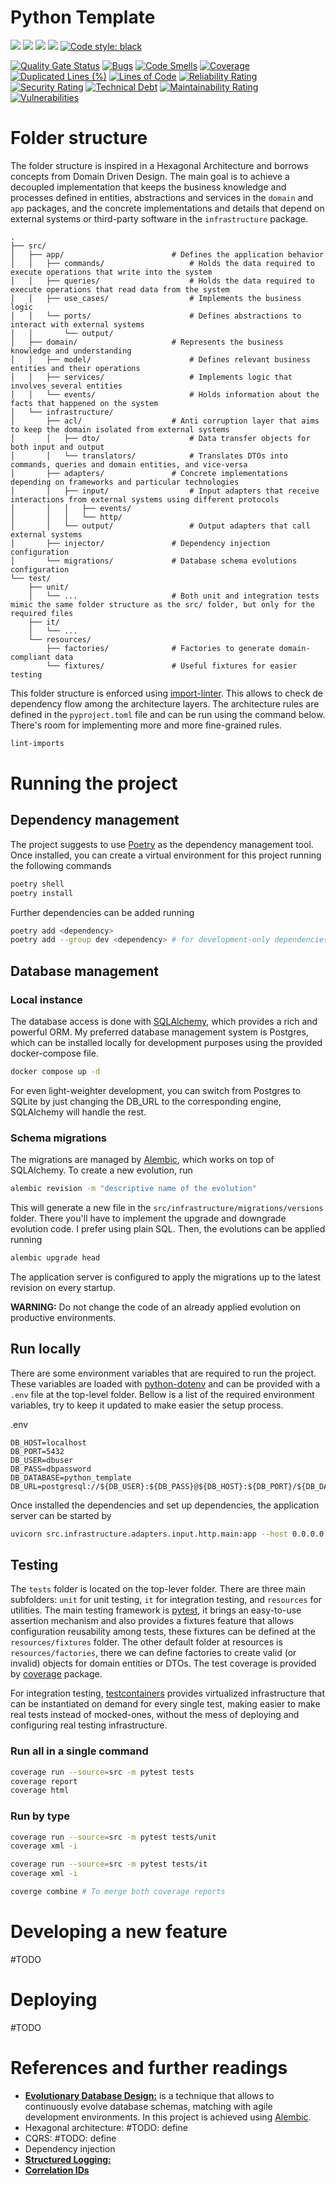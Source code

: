 # Python Template

![](https://img.shields.io/badge/Python-3776AB?style=for-the-badge&logo=python&logoColor=white)
![](https://img.shields.io/badge/fastapi-109989?style=for-the-badge&logo=FASTAPI&logoColor=white)
![](https://img.shields.io/badge/PostgreSQL-316192?style=for-the-badge&logo=postgresql&logoColor=white)
![](https://img.shields.io/badge/GitHub_Actions-2088FF?style=for-the-badge&logo=github-actions&logoColor=white)
[![Code style: black](https://img.shields.io/badge/code%20style-black-000000.svg?style=for-the-badge)](https://github.com/psf/black)

[![Quality Gate Status](https://sonarcloud.io/api/project_badges/measure?project=cdanmontoya_python-template&metric=alert_status)](https://sonarcloud.io/summary/new_code?id=cdanmontoya_python-template)
[![Bugs](https://sonarcloud.io/api/project_badges/measure?project=cdanmontoya_python-template&metric=bugs)](https://sonarcloud.io/summary/new_code?id=cdanmontoya_python-template)
[![Code Smells](https://sonarcloud.io/api/project_badges/measure?project=cdanmontoya_python-template&metric=code_smells)](https://sonarcloud.io/summary/new_code?id=cdanmontoya_python-template)
[![Coverage](https://sonarcloud.io/api/project_badges/measure?project=cdanmontoya_python-template&metric=coverage)](https://sonarcloud.io/summary/new_code?id=cdanmontoya_python-template)
[![Duplicated Lines (%)](https://sonarcloud.io/api/project_badges/measure?project=cdanmontoya_python-template&metric=duplicated_lines_density)](https://sonarcloud.io/summary/new_code?id=cdanmontoya_python-template)
[![Lines of Code](https://sonarcloud.io/api/project_badges/measure?project=cdanmontoya_python-template&metric=ncloc)](https://sonarcloud.io/summary/new_code?id=cdanmontoya_python-template)
[![Reliability Rating](https://sonarcloud.io/api/project_badges/measure?project=cdanmontoya_python-template&metric=reliability_rating)](https://sonarcloud.io/summary/new_code?id=cdanmontoya_python-template)
[![Security Rating](https://sonarcloud.io/api/project_badges/measure?project=cdanmontoya_python-template&metric=security_rating)](https://sonarcloud.io/summary/new_code?id=cdanmontoya_python-template)
[![Technical Debt](https://sonarcloud.io/api/project_badges/measure?project=cdanmontoya_python-template&metric=sqale_index)](https://sonarcloud.io/summary/new_code?id=cdanmontoya_python-template)
[![Maintainability Rating](https://sonarcloud.io/api/project_badges/measure?project=cdanmontoya_python-template&metric=sqale_rating)](https://sonarcloud.io/summary/new_code?id=cdanmontoya_python-template)
[![Vulnerabilities](https://sonarcloud.io/api/project_badges/measure?project=cdanmontoya_python-template&metric=vulnerabilities)](https://sonarcloud.io/summary/new_code?id=cdanmontoya_python-template)


# Folder structure
The folder structure is inspired in a Hexagonal Architecture and borrows concepts from Domain Driven Design. The main 
goal is to achieve a decoupled implementation that keeps the business knowledge and processes defined in entities,
abstractions and services in the `domain` and `app` packages, and the concrete implementations and details that depend on external systems or third-party 
software in the `infrastructure` package.

```text
.
├── src/
│   ├── app/                        # Defines the application behavior
│   │   ├── commands/                   # Holds the data required to execute operations that write into the system
│   │   ├── queries/                    # Holds the data required to execute operations that read data from the system
│   │   ├── use_cases/                  # Implements the business logic
│   │   └── ports/                      # Defines abstractions to interact with external systems
│   │       └── output/                  
│   ├── domain/                     # Represents the business knowledge and understanding
│   │   ├── model/                      # Defines relevant business entities and their operations
│   │   ├── services/                   # Implements logic that involves several entities
│   │   └── events/                     # Holds information about the facts that happened on the system
│   └── infrastructure/
│       ├── acl/                    # Anti corruption layer that aims to keep the domain isolated from external systems
│       │   ├── dto/                    # Data transfer objects for both input and output
│       │   └── translators/            # Translates DTOs into commands, queries and domain entities, and vice-versa
│       ├── adapters/               # Concrete implementations depending on frameworks and particular technologies
│       │   ├── input/                  # Input adapters that receive interactions from external systems using different protocols
│       │   │   ├── events/
│       │   │   └── http/
│       │   └── output/                 # Output adapters that call external systems
│       ├── injector/               # Dependency injection configuration
│       └── migrations/             # Database schema evolutions configuration
└── test/
    ├── unit/
    │   └── ...                     # Both unit and integration tests mimic the same folder structure as the src/ folder, but only for the required files
    ├── it/
    │   └── ...
    └── resources/
        ├── factories/              # Factories to generate domain-compliant data
        └── fixtures/               # Useful fixtures for easier testing
```

This folder structure is enforced using [import-linter](https://import-linter.readthedocs.io). This allows to check de 
dependency flow among the architecture layers. The architecture rules are defined in the `pyproject.toml` file and can 
be run using the command below. There's room for implementing more and more fine-grained rules.

```bash
lint-imports
```

# Running the project

## Dependency management
The project suggests to use [Poetry](https://python-poetry.org) as the dependency management tool. Once installed, you can 
create a virtual environment for this project running the following commands

```bash
poetry shell
poetry install
```

Further dependencies can be added running 

```bash
poetry add <dependency>
poetry add --group dev <dependency> # for development-only dependencies
```

## Database management
### Local instance

The database access is done with [SQLAlchemy](https://www.sqlalchemy.org), which provides a rich and powerful ORM. My
preferred database management system is Postgres, which can be installed locally for development purposes using the 
provided docker-compose file.

```bash
docker compose up -d 
```

For even light-weighter development, you can switch from Postgres to SQLite by just changing the DB_URL to the corresponding
engine, SQLAlchemy will handle the rest.


### Schema migrations
The migrations are managed by [Alembic](https://alembic.sqlalchemy.org/en/latest/), which works on top of SQLAlchemy.
To create a new evolution, run

```bash
alembic revision -m "descriptive name of the evolution"
```

This will generate a new file in the `src/infrastructure/migrations/versions` folder. There you'll have to implement the upgrade
and downgrade evolution code. I prefer using plain SQL. Then, the evolutions can be applied running

```bash
alembic upgrade head
```
The application server is configured to apply the migrations up to the latest revision on every startup.

**WARNING:** Do not change the code of an already applied evolution on productive environments.



## Run locally
There are some environment variables that are required to run the project. These variables are loaded with [python-dotenv](https://github.com/theskumar/python-dotenv)
and can be provided with a `.env` file at the top-level folder. Bellow is a list of the required environment variables,
try to keep it updated to make easier the setup process.

.env
```dotenv
DB_HOST=localhost
DB_PORT=5432
DB_USER=dbuser
DB_PASS=dbpassword
DB_DATABASE=python_template
DB_URL=postgresql://${DB_USER}:${DB_PASS}@${DB_HOST}:${DB_PORT}/${DB_DATABASE}
```

Once installed the dependencies and set up dependencies, the application server can be started by

```bash
uvicorn src.infrastructure.adapters.input.http.main:app --host 0.0.0.0 --port 15000 --reload --log-config=src/infrastructure/config/logs/log_conf.yaml
```

## Testing

The `tests` folder is located on the top-lever folder. There are three main subfolders: `unit` for unit testing, `it` for 
integration testing, and `resources` for utilities. The main testing framework is [pytest](https://docs.pytest.org/en/stable/), 
it brings an easy-to-use assertion mechanism and also provides a fixtures feature that allows configuration reusability 
among tests, these fixtures can be defined at the `resources/fixtures` folder. The other default folder at resources is 
`resources/factories`, there we can define factories to create valid (or invalid) objects for domain entities or DTOs. The test 
coverage is provided by [coverage](https://coverage.readthedocs.io/en/7.6.0/) package.

For integration testing, [testcontainers](https://testcontainers.com) provides virtualized infrastructure that can be 
instantiated on demand for every single test, making easier to make real tests instead of mocked-ones, without the mess 
of deploying and configuring real testing infrastructure.

### Run all in a single command
```bash
coverage run --source=src -m pytest tests
coverage report
coverage html
```

### Run by type
```bash
coverage run --source=src -m pytest tests/unit
coverage xml -i

coverage run --source=src -m pytest tests/it
coverage xml -i

coverge combine # To merge both coverage reports
```

# Developing a new feature
#TODO
# Deploying 
#TODO

# References and further readings

* [**Evolutionary Database Design:**](https://martinfowler.com/articles/evodb.html) is a technique that allows to continuously 
evolve database schemas, matching with agile development environments. In this project is achieved using [Alembic](https://alembic.sqlalchemy.org/en/latest/).
* Hexagonal architecture: #TODO: define
* CQRS: #TODO: define
* Dependency injection
* **[Structured Logging:](https://www.baeldung.com/java-structured-logging)** 
* [**Correlation IDs**](https://medium.com/stream-zero/correlation-ids-in-enterprise-architecture-d5851df23da0)

